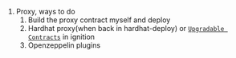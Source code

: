 1. Proxy, ways to do
    1. Build the proxy contract myself and deploy
    2. Hardhat proxy(when back in hardhat-deploy) or [`Upgradable Contracts`](https://hardhat.org/ignition/docs/guides/upgradeable-proxies) in ignition
    3. Openzeppelin plugins
